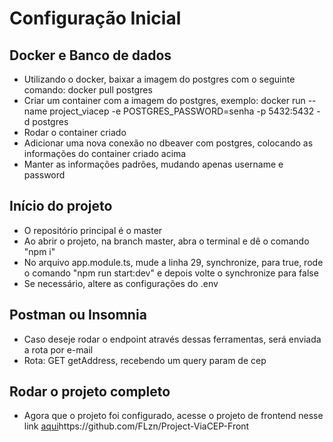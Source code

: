 <h1>Configuração Inicial</h1>

## Docker e Banco de dados
<ul>
  <li>Utilizando o docker, baixar a imagem do postgres com o seguinte comando: docker pull postgres</li>
  <li>Criar um container com a imagem do postgres, exemplo: docker run --name project_viacep -e POSTGRES_PASSWORD=senha -p 5432:5432 -d postgres</li>
  <li>Rodar o container criado</li>
  <li>Adicionar uma nova conexão no dbeaver com postgres, colocando as informações do container criado acima</li>
  <li>Manter as informações padrões, mudando apenas username e password</li>
</ul>

## Início do projeto
<ul>
  <li>O repositório principal é o master</li>
  <li>Ao abrir o projeto, na branch master, abra o terminal e dê o comando "npm i"</li>
  <li>No arquivo app.module.ts, mude a linha 29, synchronize, para true, rode o comando "npm run start:dev" e depois volte o synchronize para false</li>
  <li>Se necessário, altere as configurações do .env</li>
</ul>

## Postman ou Insomnia
<ul>
  <li>Caso deseje rodar o endpoint através dessas ferramentas, será enviada a rota por e-mail</li>
  <li>Rota: GET getAddress, recebendo um query param de cep</li>
</ul>

## Rodar o projeto completo
<ul>
  <li>Agora que o projeto foi configurado, acesse o projeto de frontend nesse link <a href="">aqui</a>https://github.com/FLzn/Project-ViaCEP-Front</li>
</ul>